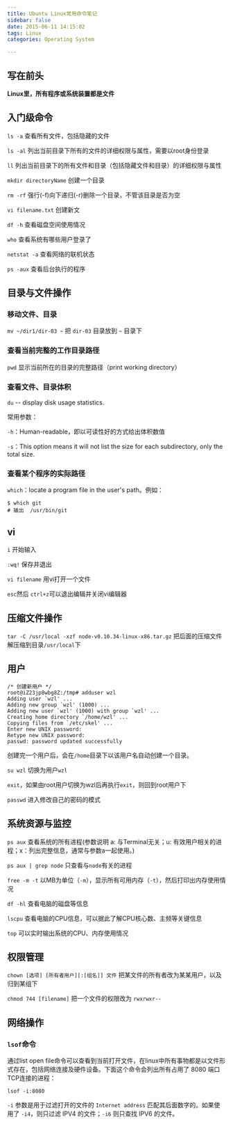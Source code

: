 ```yaml
---
title: Ubuntu Linux常用命令笔记
sidebar: false
date: 2015-06-11 14:15:02
tags: Linux
categories: Operating System

---
```


## 写在前头
__Linux里，所有程序或系统装置都是文件__

<!-- more -->
## 入门级命令

`ls -a`  查看所有文件，包括隐藏的文件

`ls -al`  列出当前目录下所有的文件的详细权限与属性，需要以root身份登录

`ll`  列出当前目录下的所有文件和目录（包括隐藏文件和目录）的详细权限与属性

`mkdir directoryName`  创建一个目录

`rm -rf`  强行(-f)向下递归(-r)删除一个目录，不管该目录是否为空
 
`vi filename.txt`  创建新文

`df -h`  查看磁盘空间使用情况

`who` 查看系统有哪些用户登录了

`netstat -a`  查看网络的联机状态

`ps -aux`  查看后台执行的程序

## 目录与文件操作

### 移动文件、目录

`mv ~/dir1/dir-03 ~` 把 `dir-03` 目录放到 `~` 目录下

### 查看当前完整的工作目录路径

`pwd` 显示当前所在的目录的完整路径（print working directory）

### 查看文件、目录体积

`du` -- display disk usage statistics.

常用参数：

`-h`：Human-readable，即以可读性好的方式给出体积数值

`-s`：This option means it will not list the size for each subdirectory, only the total size.

### 查看某个程序的实际路径

`which`：locate a program file in the user's path。例如：

```
$ which git
# 输出  /usr/bin/git
```

## vi

`i` 开始输入

`:wq!`  保存并退出

`vi filename`  用vi打开一个文件

`esc`然后 `ctrl+z`可以退出编辑并关闭vi编辑器

## 压缩文件操作

`tar -C /usr/local -xzf node-v0.10.34-linux-x86.tar.gz` 把后面的压缩文件解压缩到目录`/usr/local`下


## 用户

```
/* 创建新用户 */
root@iZ23jp8wbg8Z:/tmp# adduser wzl
Adding user `wzl' ...
Adding new group `wzl' (1000) ...
Adding new user `wzl' (1000) with group `wzl' ...
Creating home directory `/home/wzl' ...
Copying files from `/etc/skel' ...
Enter new UNIX password:
Retype new UNIX password:
passwd: password updated successfully
```

创建完一个用户后，会在`/home`目录下以该用户名自动创建一个目录。

`su wzl`  切换为用户`wzl`

`exit`，如果由root用户切换为wzl后再执行`exit`，则回到root用户下

`passwd` 进入修改自己的密码的模式

## 系统资源与监控

`ps aux`  查看系统的所有进程(参数说明 a: 与Terminal无关；u: 有效用户相关的进程；x：列出完整信息，通常与参数a一起使用。)

`ps aux | grep node`  只查看与`node`有关的进程

`free -m -t`  以MB为单位（`-m`），显示所有可用内存（`-t`），然后打印出内存使用情况

`df -hl`  查看电脑的磁盘等信息

`lscpu`  查看电脑的CPU信息，可以据此了解CPU核心数、主频等关键信息

`top`  可以实时输出系统的CPU、内存使用情况

## 权限管理

`chown [选项] [所有者用户][:[组名]] 文件`  把某文件的所有者改为某某用户，以及归到某组下

`chmod 744 [filename]`  把一个文件的权限改为 `rwxrwxr--`

## 网络操作

### `lsof`命令

通过list open file命令可以查看到当前打开文件，在linux中所有事物都是以文件形式存在，包括网络连接及硬件设备。下面这个命令会列出所有占用了 8080 端口TCP连接的进程：

```
lsof -i:8080
```

`-i` 参数是用于过滤打开的文件的 `Internet address` 匹配其后面数字的。如果使用了 `-i4`，则只过滤 IPV4 的文件；`-i6` 则只查找 IPV6 的文件。
